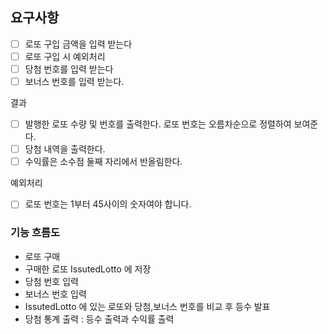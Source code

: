 ## 요구사항

- [ ] 로또 구입 금액을 입력 받는다
- [ ] 로또 구입 시 예외처리
- [ ] 당첨 번호를 입력 받는다
- [ ] 보너스 번호를 입력 받는다.

결과
- [ ] 발행한 로또 수량 및 번호를 출력한다. 로또 번호는 오름차순으로 정렬하여 보여준다.
- [ ] 당첨 내역을 출력한다.
- [ ] 수익률은 소수점 둘째 자리에서 반올림한다.

예외처리
- [ ] 로또 번호는 1부터 45사이의 숫자여야 합니다.

### 기능 흐름도

- 로또 구매
- 구매한 로또 IssutedLotto 에 저장
- 당첨 번호 입력
- 보너스 번호 입력
- IssutedLotto 에 있는 로또와 당첨,보너스 번호를 비교 후 등수 발표
- 당첨 통계 출력 : 등수 출력과 수익률 출력